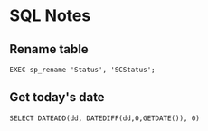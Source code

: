 # SQL Notes

## Rename table

`EXEC sp_rename 'Status', 'SCStatus';`

## Get today's date

`SELECT DATEADD(dd, DATEDIFF(dd,0,GETDATE()), 0)`
